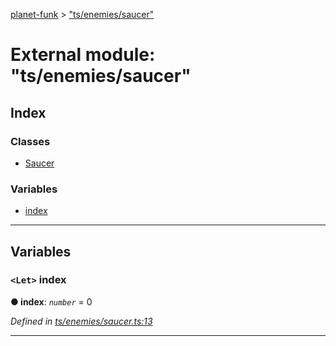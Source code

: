 [planet-funk](../README.md) > ["ts/enemies/saucer"](../modules/_ts_enemies_saucer_.md)

# External module: "ts/enemies/saucer"

## Index

### Classes

* [Saucer](../classes/_ts_enemies_saucer_.saucer.md)

### Variables

* [index](_ts_enemies_saucer_.md#index)

---

## Variables

<a id="index"></a>

### `<Let>` index

**● index**: *`number`* = 0

*Defined in [ts/enemies/saucer.ts:13](https://github.com/WilliamRADFunk/planet-funk/blob/ed6fc60/src/ts/enemies/saucer.ts#L13)*

___

